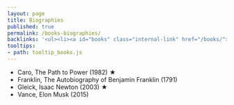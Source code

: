 ```yaml
---
layout: page
title: Biographies
published: true
permalink: /books-biographies/
backlinks: '<ul><li><a id="books" class="internal-link" href="/books/">Books</a></li></ul>'
tooltips: 
- path: tooltip_books.js
---
```


* Caro, The Path to Power (1982) ★
* Franklin, The Autobiography of Benjamin Franklin (1791)
* Gleick, Isaac Newton (2003) ★
* Vance, Elon Musk (2015)
